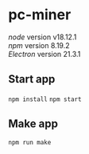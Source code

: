 # pc-miner

*node* version v18.12.1 \
*npm* version 8.19.2 \
*Electron* version 21.3.1

## Start app
<code>npm install</code>
<code>npm start</code>

## Make app
<code>npm run make</code>
